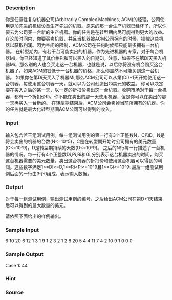 
### Description
你是任意性复杂机器公司(Arbitrarily Complex Machines, ACM)的经理，公司使用更加先进的机械设备生产先进的机器。原来的那一台生产机器已经坏了，所以你要去为公司买一台新的生产机器。你的任务是在转型期内尽可能得到更大的收益。在这段时间内，你要买卖机器，并且当机器被ACM公司拥有的时候，操控这些机器以获取利润。因为空间的限制，ACM公司在任何时候都只能最多拥有一台机器。
在转型期内，有若干台可能卖出的机器。作为先进机器的专家，对于每台机器Mi，你已经知道了其价格Pi和可以买入的日期Di。注意，如果不在第Di天买入机器Mi，那么别的人也会买走这一台机器，也就是说，以后你将没有机会购买这台机器了。如果ACM的钱低于一台机器的价格，那么你显然不可能买到这一台机器。
如果你在第Di天买入了机器Mi,那么ACM公司可以从第(Di)+1天开始使用这一台机器。每使用这台机器一天，就可以为公司创造出Gi美元的收益。
你可以决定要在买入之后的某一天，以一定的折扣价卖出这一台机器。收购市场对于每一台机器，都有一个折扣价Ri。你不能在卖出的那一天使用机器，但是你可以在卖出的那一天再买入一台新的。
在转型期结束后，ACM公司会卖掉当前所拥有的机器。你的任务就是最大化转型期间ACM公司可以得到的收入。


### Input
输入包含若干组测试用例。每一组测试用例的第一行有3个正整数N，C和D。N是将会卖出的机器的台数(N<=10^5)，C是在转型期开始时公司拥有的美元数量(C<=10^9)，D是转型期持续的天数(D<=10^9)。
之后的N行每一行描述了一台机器的情况。每一行有4个正整数Di,Pi,Ri和Gi,分别表示这台机器卖出的时间，购买这台机器需要的美元数量，卖出这台机器的折扣价和使用这台机器可以得到的利润。这些数字满足1<=Di<=D,1<=Ri<Pi<=10^9且1<=Gi<=10^9.
最后一组测试用例后面的一行由3个0组成，表示输入数据。


### Output
对于每一组测试用例，输出测试用例的编号，之后给出ACM公司在第D+1天结束后可以得到的最大数量的美元。

请依照下面给出的样例输出。



### Sample Input
6 10 20
6 12 1 3
1 9 1 2
3 2 1 2
8 20 5 4
4 11 7 4
2 10 9 1
0 0 0
### Sample Output
Case 1: 44
### Hint

### Source
